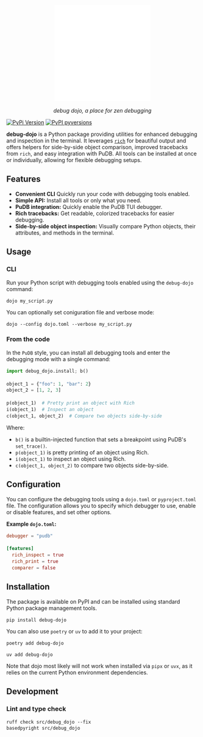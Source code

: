 <p align="center">
  <img src="https://github.com/bwrob/debug-dojo/blob/main/logo/logo_white.png?raw=true" alt="debug dojo" style="width:50%; max-width:400px;"/>
</p>

<p align="center">
    <em>debug dojo, a place for zen debugging</em>
</p>

[![PyPi Version](https://img.shields.io/pypi/v/debug-dojo.svg?style=flat-square)](https://pypi.org/project/debug-dojo)
[![PyPI pyversions](https://img.shields.io/pypi/pyversions/debug-dojo.svg?style=flat-square)](https://pypi.org/pypi/debug-dojo/)

**debug-dojo** is a Python package providing utilities for enhanced debugging and inspection in the terminal. It leverages [`rich`](https://github.com/Textualize/rich) for beautiful output and offers helpers for side-by-side object comparison, improved tracebacks from `rich`, and easy integration with PuDB. All tools can be installed at once or individually, allowing for flexible debugging setups.

## Features

- **Convenient CLI** Quickly run your code with debugging tools enabled.
- **Simple API:** Install all tools or only what you need.
- **PuDB integration:** Quickly enable the PuDB TUI debugger.
- **Rich tracebacks:** Get readable, colorized tracebacks for easier debugging.
- **Side-by-side object inspection:** Visually compare Python objects, their attributes, and methods in the terminal.

## Usage

### CLI

Run your Python script with debugging tools enabled using the `debug-dojo` command:

```console
dojo my_script.py
```

You can optionally set coniguration file and verbose mode:

```console
dojo --config dojo.toml --verbose my_script.py
```

### From the code

In the `PuDB` style, you can install all debugging tools and enter the debugging mode with a single command:

```python
import debug_dojo.install; b()

object_1 = {"foo": 1, "bar": 2}
object_2 = [1, 2, 3]

p(object_1)  # Pretty print an object with Rich
i(object_1)  # Inspect an object
c(object_1, object_2)  # Compare two objects side-by-side
```

Where:

- `b()` is a builtin-injected function that sets a breakpoint using PuDB's `set_trace()`.
- `p(object_1)` is pretty printing of an object using Rich.
- `i(object_1)` to inspect an object using Rich.
- `c(object_1, object_2)` to compare two objects side-by-side.

## Configuration

You can configure the debugging tools using a `dojo.toml` or `pyproject.toml` file. The configuration allows you to specify which debugger to use, enable or disable features, and set other options.

**Example `dojo.toml`:**

```toml
debugger = "pudb"

[features]
  rich_inspect = true
  rich_print = true
  comparer = false
```

## Installation

The package is available on PyPI and can be installed using standard Python package management tools.

```console
pip install debug-dojo
```

You can also use `poetry` or `uv` to add it to your project:

```console
poetry add debug-dojo
```

```console
uv add debug-dojo
```

Note that dojo most likely will not work when installed via `pipx` or `uvx`, as it relies on the current Python environment dependencies.

## Development

### Lint and type check

```console
ruff check src/debug_dojo --fix
basedpyright src/debug_dojo
```
